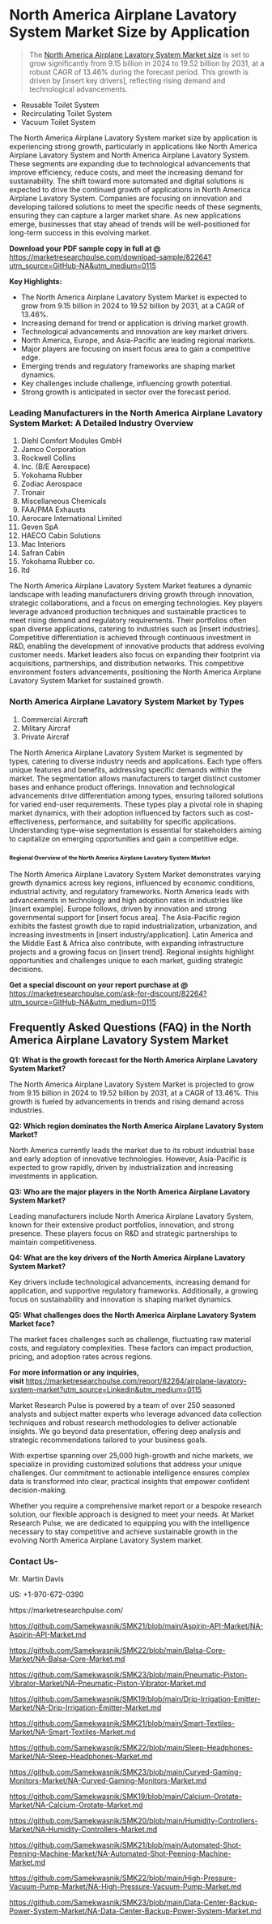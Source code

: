 <h1>North America Airplane Lavatory System Market&nbsp;Size by Application</h1><blockquote><p>The <a href="https://marketresearchpulse.com/download-sample/82264?utm_source=GitHub-NA&amp;utm_medium=0115">North America Airplane Lavatory System Market size</a> is set to grow significantly from 9.15 billion in 2024 to 19.52 billion by 2031, at a robust CAGR of 13.46% during the forecast period. This growth is driven by [insert key drivers], reflecting rising demand and technological advancements.</p></blockquote><ul><li>Reusable Toilet System<li> Recirculating Toilet System<li> Vacuum Toilet System</li></ul><p>The North America Airplane Lavatory System market size by application is experiencing strong growth, particularly in applications like North America Airplane Lavatory System and North America Airplane Lavatory System. These segments are expanding due to technological advancements that improve efficiency, reduce costs, and meet the increasing demand for sustainability. The shift toward more automated and digital solutions is expected to drive the continued growth of applications in North America Airplane Lavatory System. Companies are focusing on innovation and developing tailored solutions to meet the specific needs of these segments, ensuring they can capture a larger market share. As new applications emerge, businesses that stay ahead of trends will be well-positioned for long-term success in this evolving market.</p><p><strong>Download your PDF sample copy in full at @ </strong><a href="https://marketresearchpulse.com/download-sample/82264?utm_source=GitHub-NA&amp;utm_medium=0115">https://marketresearchpulse.com/download-sample/82264?utm_source=GitHub-NA&amp;utm_medium=0115</a></p><p><strong>Key Highlights: </strong></p><ul><li>The North America Airplane Lavatory System Market is expected to grow from 9.15 billion in 2024 to 19.52 billion by 2031, at a CAGR of 13.46%.</li><li>Increasing demand for trend or application is driving market growth.</li><li>Technological advancements and innovation are key market drivers.</li><li>North America, Europe, and Asia-Pacific are leading regional markets.</li><li>Major players are focusing on insert focus area to gain a competitive edge.</li><li>Emerging trends and regulatory frameworks are shaping market dynamics.</li><li>Key challenges include challenge, influencing growth potential.</li><li>Strong growth is anticipated in sector over the forecast period.</li></ul><h3>Leading Manufacturers in the North America Airplane Lavatory System Market: A Detailed Industry Overview</h3><ol><li>Diehl Comfort Modules GmbH</li><li>Jamco Corporation</li><li>Rockwell Collins</li><li>Inc. (B/E Aerospace)</li><li>Yokohama Rubber</li><li>Zodiac Aerospace</li><li>Tronair</li><li>Miscellaneous Chemicals</li><li>FAA/PMA Exhausts</li><li>Aerocare International Limited</li><li>Geven SpA</li><li>HAECO Cabin Solutions</li><li>Mac Interiors</li><li>Safran Cabin</li><li>Yokohama Rubber co.</li><li>ltd</li></ol><div class="flex max-w-full flex-col flex-grow"><div class="min-h-8 text-message flex w-full flex-col items-end gap-2 whitespace-normal break-words [.text-message+&amp;]:mt-5" dir="auto" data-message-author-role="assistant" data-message-id="fd8432e4-4910-450d-b182-61b7bfb0a01f" data-message-model-slug="gpt-4o"><div class="flex w-full flex-col gap-1 empty:hidden first:pt-[3px]"><div class="markdown prose w-full break-words dark:prose-invert light"><p>The North America Airplane Lavatory System Market features a dynamic landscape with leading manufacturers driving growth through innovation, strategic collaborations, and a focus on emerging technologies. Key players leverage advanced production techniques and sustainable practices to meet rising demand and regulatory requirements. Their portfolios often span diverse applications, catering to industries such as [insert industries]. Competitive differentiation is achieved through continuous investment in R&amp;D, enabling the development of innovative products that address evolving customer needs. Market leaders also focus on expanding their footprint via acquisitions, partnerships, and distribution networks. This competitive environment fosters advancements, positioning the North America Airplane Lavatory System Market for sustained growth.</p></div></div></div></div><h3>North America Airplane Lavatory System Market by Types</h3><ol><li>Commercial Aircraft<li> Military Aircraf<li> Private Aircraf</li></ol><div class="flex max-w-full flex-col flex-grow"><div class="min-h-8 text-message flex w-full flex-col items-end gap-2 whitespace-normal break-words [.text-message+&amp;]:mt-5" dir="auto" data-message-author-role="assistant" data-message-id="084470be-0bb7-4664-bddf-5156b4f41249" data-message-model-slug="gpt-4o-mini"><div class="flex w-full flex-col gap-1 empty:hidden first:pt-[3px]"><div class="markdown prose w-full break-words dark:prose-invert light"><p>The North America Airplane Lavatory System Market is segmented by types, catering to diverse industry needs and applications. Each type offers unique features and benefits, addressing specific demands within the market. The segmentation allows manufacturers to target distinct customer bases and enhance product offerings. Innovation and technological advancements drive differentiation among types, ensuring tailored solutions for varied end-user requirements. These types play a pivotal role in shaping market dynamics, with their adoption influenced by factors such as cost-effectiveness, performance, and suitability for specific applications. Understanding type-wise segmentation is essential for stakeholders aiming to capitalize on emerging opportunities and gain a competitive edge.</p></div></div></div></div><h3><span style="font-size: 11px;">Regional Overview of the North America Airplane Lavatory System Market</span></h3><div class="flex max-w-full flex-col flex-grow"><div class="min-h-8 text-message flex w-full flex-col items-end gap-2 whitespace-normal break-words [.text-message+&amp;]:mt-5" dir="auto" data-message-author-role="assistant" data-message-id="e9038762-ce64-4e30-91c9-9bd413514231" data-message-model-slug="gpt-4o-mini"><div class="flex w-full flex-col gap-1 empty:hidden first:pt-[3px]"><div class="markdown prose w-full break-words dark:prose-invert light"><p>The North America Airplane Lavatory System Market demonstrates varying growth dynamics across key regions, influenced by economic conditions, industrial activity, and regulatory frameworks. North America leads with advancements in technology and high adoption rates in industries like [insert example]. Europe follows, driven by innovation and strong governmental support for [insert focus area]. The Asia-Pacific region exhibits the fastest growth due to rapid industrialization, urbanization, and increasing investments in [insert industry/application]. Latin America and the Middle East &amp; Africa also contribute, with expanding infrastructure projects and a growing focus on [insert trend]. Regional insights highlight opportunities and challenges unique to each market, guiding strategic decisions.</p></div></div></div></div><p><strong>Get a special discount on your report purchase at @ </strong><a href="https://marketresearchpulse.com/ask-for-discount/82264?utm_source=GitHub-NA&amp;utm_medium=0115">https://marketresearchpulse.com/ask-for-discount/82264?utm_source=GitHub-NA&amp;utm_medium=0115</a></p><h2>Frequently Asked Questions (FAQ) in the North America Airplane Lavatory System Market</h2><p><strong>Q1: What is the growth forecast for the North America Airplane Lavatory System Market?</strong></p><p>The North America Airplane Lavatory System Market is projected to grow from 9.15 billion in 2024 to 19.52 billion by 2031, at a CAGR of 13.46%. This growth is fueled by advancements in trends and rising demand across industries.</p><p><strong>Q2: Which region dominates the North America Airplane Lavatory System Market?</strong></p><p>North America currently leads the market due to its robust industrial base and early adoption of innovative technologies. However, Asia-Pacific is expected to grow rapidly, driven by industrialization and increasing investments in application.</p><p><strong>Q3: Who are the major players in the North America Airplane Lavatory System Market?</strong></p><p>Leading manufacturers include North America Airplane Lavatory System, known for their extensive product portfolios, innovation, and strong presence. These players focus on R&amp;D and strategic partnerships to maintain competitiveness.</p><p><strong>Q4: What are the key drivers of the North America Airplane Lavatory System Market?</strong></p><p>Key drivers include technological advancements, increasing demand for application, and supportive regulatory frameworks. Additionally, a growing focus on sustainability and innovation is shaping market dynamics.</p><p><strong>Q5: What challenges does the North America Airplane Lavatory System Market face?</strong></p><p>The market faces challenges such as challenge, fluctuating raw material costs, and regulatory complexities. These factors can impact production, pricing, and adoption rates across regions.</p><p><strong>For more information or any inquiries, visit&nbsp;</strong><a href="https://marketresearchpulse.com/report/82264/airplane-lavatory-system-market?utm_source=Linkedin&utm_medium=0115">https://marketresearchpulse.com/report/82264/airplane-lavatory-system-market?utm_source=Linkedin&utm_medium=0115</a></p><p>Market Research Pulse is powered by a team of over 250 seasoned analysts and subject matter experts who leverage advanced data collection techniques and robust research methodologies to deliver actionable insights. We go beyond data presentation, offering deep analysis and strategic recommendations tailored to your business goals.</p><p>With expertise spanning over 25,000 high-growth and niche markets, we specialize in providing customized solutions that address your unique challenges. Our commitment to actionable intelligence ensures complex data is transformed into clear, practical insights that empower confident decision-making.</p><p>Whether you require a comprehensive market report or a bespoke research solution, our flexible approach is designed to meet your needs. At Market Research Pulse, we are dedicated to equipping you with the intelligence necessary to stay competitive and achieve sustainable growth in the evolving North America Airplane Lavatory System market.</p><h3><strong>Contact Us-</strong></h3><p>Mr. Martin Davis</p><p>US: +1-970-672-0390</p><p>https://marketresearchpulse.com/</p><p><a href="https://github.com/Samekwasnik/SMK21/blob/main/Aspirin-API-Market/NA-Aspirin-API-Market.md">https://github.com/Samekwasnik/SMK21/blob/main/Aspirin-API-Market/NA-Aspirin-API-Market.md</a></p><p><a href="https://github.com/Samekwasnik/SMK22/blob/main/Balsa-Core-Market/NA-Balsa-Core-Market.md">https://github.com/Samekwasnik/SMK22/blob/main/Balsa-Core-Market/NA-Balsa-Core-Market.md</a></p><p><a href="https://github.com/Samekwasnik/SMK23/blob/main/Pneumatic-Piston-Vibrator-Market/NA-Pneumatic-Piston-Vibrator-Market.md">https://github.com/Samekwasnik/SMK23/blob/main/Pneumatic-Piston-Vibrator-Market/NA-Pneumatic-Piston-Vibrator-Market.md</a></p><p><a href="https://github.com/Samekwasnik/SMK19/blob/main/Drip-Irrigation-Emitter-Market/NA-Drip-Irrigation-Emitter-Market.md">https://github.com/Samekwasnik/SMK19/blob/main/Drip-Irrigation-Emitter-Market/NA-Drip-Irrigation-Emitter-Market.md</a></p><p><a href="https://github.com/Samekwasnik/SMK21/blob/main/Smart-Textiles-Market/NA-Smart-Textiles-Market.md">https://github.com/Samekwasnik/SMK21/blob/main/Smart-Textiles-Market/NA-Smart-Textiles-Market.md</a></p><p><a href="https://github.com/Samekwasnik/SMK22/blob/main/Sleep-Headphones-Market/NA-Sleep-Headphones-Market.md">https://github.com/Samekwasnik/SMK22/blob/main/Sleep-Headphones-Market/NA-Sleep-Headphones-Market.md</a></p><p><a href="https://github.com/Samekwasnik/SMK23/blob/main/Curved-Gaming-Monitors-Market/NA-Curved-Gaming-Monitors-Market.md">https://github.com/Samekwasnik/SMK23/blob/main/Curved-Gaming-Monitors-Market/NA-Curved-Gaming-Monitors-Market.md</a></p><p><a href="https://github.com/Samekwasnik/SMK19/blob/main/Calcium-Orotate-Market/NA-Calcium-Orotate-Market.md">https://github.com/Samekwasnik/SMK19/blob/main/Calcium-Orotate-Market/NA-Calcium-Orotate-Market.md</a></p><p><a href="https://github.com/Samekwasnik/SMK20/blob/main/Humidity-Controllers-Market/NA-Humidity-Controllers-Market.md">https://github.com/Samekwasnik/SMK20/blob/main/Humidity-Controllers-Market/NA-Humidity-Controllers-Market.md</a></p><p><a href="https://github.com/Samekwasnik/SMK21/blob/main/Automated-Shot-Peening-Machine-Market/NA-Automated-Shot-Peening-Machine-Market.md">https://github.com/Samekwasnik/SMK21/blob/main/Automated-Shot-Peening-Machine-Market/NA-Automated-Shot-Peening-Machine-Market.md</a></p><p><a href="https://github.com/Samekwasnik/SMK22/blob/main/High-Pressure-Vacuum-Pump-Market/NA-High-Pressure-Vacuum-Pump-Market.md">https://github.com/Samekwasnik/SMK22/blob/main/High-Pressure-Vacuum-Pump-Market/NA-High-Pressure-Vacuum-Pump-Market.md</a></p><p><a href="https://github.com/Samekwasnik/SMK23/blob/main/Data-Center-Backup-Power-System-Market/NA-Data-Center-Backup-Power-System-Market.md">https://github.com/Samekwasnik/SMK23/blob/main/Data-Center-Backup-Power-System-Market/NA-Data-Center-Backup-Power-System-Market.md</a></p>
